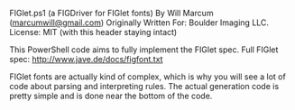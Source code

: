 FIGlet.ps1 (a FIGDriver for FIGlet fonts)
By Will Marcum (marcumwill@gmail.com)
Originally Written For: Boulder Imaging LLC.
License: MIT (with this header staying intact)

This PowerShell code aims to fully implement the FIGlet spec.
Full FIGlet spec: http://www.jave.de/docs/figfont.txt

FIGlet fonts are actually kind of complex, which is why you will see
a lot of code about parsing and interpreting rules. The actual generation
code is pretty simple and is done near the bottom of the code.